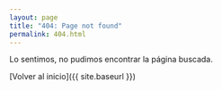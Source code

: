 ```yaml
---
layout: page
title: "404: Page not found"
permalink: 404.html
---
```


Lo sentimos, no pudimos encontrar la página buscada.

[Volver al inicio]({{ site.baseurl }})
